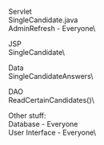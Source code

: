 Servlet\
SingleCandidate.java\
AdminRefresh - Everyone\

JSP\
SingleCandidate\

Data\
SingleCandidateAnswers\

DAO\
ReadCertainCandidates()\

Other stuff:\
Database - Everyone \
User Interface - Everyone\
